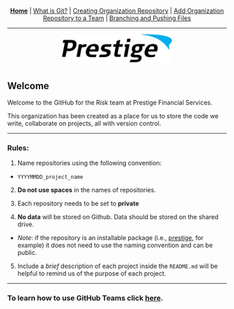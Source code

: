 <p align="center">
	<b><a href="README.md">Home</a></b> | 
	<a href="doc/what_is_git.md">What is Git?</a> |
	<a href="doc/creating_repo.md">Creating Organization Repository</a> |
	<a href="doc/add_repo_to_team.md">Add Organization Repository to a Team</a> |
	<a href="doc/branching_pushing.md">Branching and Pushing Files</a>
</p>

---

<p align="center"><img src="./img/prestige_logo.png" alt="Prestige logo" width=50% height=50% /></p>

#

## Welcome

Welcome to the GitHub for the Risk team at Prestige Financial Services.

This organization has been created as a place for us to store the code we write, collaborate on projects, all with version control.

---

### Rules:

1. Name repositories using the following convention:
* ```YYYYMMDD_project_name```

2. **Do not use spaces** in the names of repositories.

3. Each repository needs to be set to **private** 

4. **No data** will be stored on Github. Data should be stored on the shared drive.
* *Note*: if the repository is an installable package (i.e., [prestige](https://github.com/gopfsrisk/prestige), for example) it does not need to use the naming convention and can be public.

5. Include a *brief* description of each project inside the ```README.md``` will be helpful to remind us of the purpose of each project.

---

### To learn how to use GitHub Teams click [here](doc/getting_started.md).






